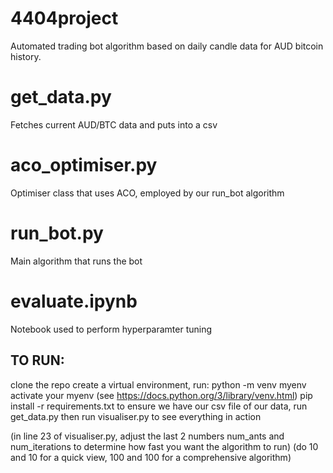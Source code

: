 # 4404project
Automated trading bot algorithm based on daily candle data for AUD bitcoin history.

# get_data.py
Fetches current AUD/BTC data and puts into a csv

# aco_optimiser.py
Optimiser class that uses ACO, employed by our run_bot algorithm

# run_bot.py
Main algorithm that runs the bot

# evaluate.ipynb
Notebook used to perform hyperparamter tuning

## TO RUN:
clone the repo
create a virtual environment, run:
python -m venv myenv
activate your myenv (see https://docs.python.org/3/library/venv.html)
pip install -r requirements.txt
to ensure we have our csv file of our data, run get_data.py
then run visualiser.py to see everything in action

(in line 23 of visualiser.py, adjust the last 2 numbers num_ants and num_iterations to determine how fast you want the algorithm to run)
(do 10 and 10 for a quick view, 100 and 100 for a comprehensive algorithm)
